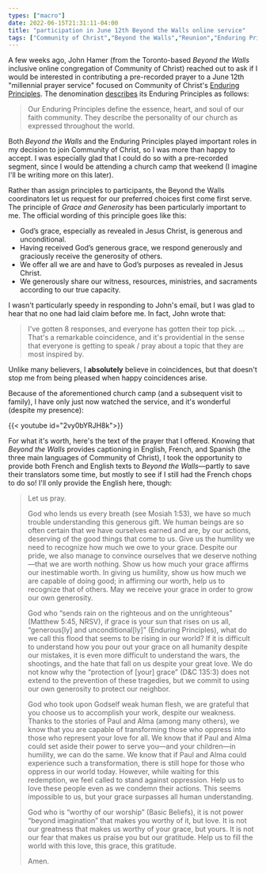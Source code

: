 ```yaml
---
types: ["macro"]
date: 2022-06-15T21:31:11-04:00
title: "participation in June 12th Beyond the Walls online service"
tags: ["Community of Christ","Beyond the Walls","Reunion","Enduring Principles","Grace and Generosity","John Hamer","happy coincidences"]
---
```


A few weeks ago, John Hamer (from the Toronto-based *Beyond the Walls* inclusive online congregation of Community of Christ) reached out to ask if I would be interested in contributing a pre-recorded prayer to a June 12th "millennial prayer service" focused on Community of Christ's [Enduring Principles](https://www.youtube.com/watch?v=NSASq0898W8). The denomination [describes](https://cofchrist.org/about-us/) its Enduring Principles as follows: 

> Our Enduring Principles define the essence, heart, and soul of our faith community. They describe the personality of our church as expressed throughout the world.

Both *Beyond the Walls* and the Enduring Principles played important roles in my decision to join Community of Christ, so I was more than happy to accept. I was especially glad that I could do so with a pre-recorded segment, since I would be attending a church camp that weekend (I imagine I'll be writing more on this later). 

Rather than assign principles to participants, the Beyond the Walls coordinators let us request for our preferred choices first come first serve. The principle of *Grace and Generosity* has been particularly important to me. The official wording of this principle goes like this:

* God’s grace, especially as revealed in Jesus Christ, is generous and unconditional.  
* Having received God’s generous grace, we respond generously and graciously receive the generosity of others.  
* We offer all we are and have to God’s purposes as revealed in Jesus Christ.  
* We generously share our witness, resources, ministries, and sacraments according to our true capacity.  

I wasn't particularly speedy in responding to John's email, but I was glad to hear that no one had laid claim before me. In fact, John wrote that:

> I've gotten 8 responses, and everyone has gotten their top pick. ... That's a remarkable coincidence, and it's providential in the sense that everyone is getting to speak / pray about a topic that they are most inspired by.

Unlike many believers, I **absolutely** believe in coincidences, but that doesn't stop me from being pleased when happy coincidences arise.

Because of the aforementioned church camp (and a subsequent visit to family), I have only just now watched the service, and it's wonderful (despite my presence): 

{{< youtube id="2vy0bYRJH8k">}}

For what it's worth, here's the text of the prayer that I offered. Knowing that *Beyond the Walls* provides captioning in English, French, and Spanish (the three main languages of Community of Christ), I took the opportunity to provide both French and English texts to *Beyond the Walls*—partly to save their translators some time, but mostly to see if I still had the French chops to do so! I'll only provide the English here, though:

> Let us pray.
>  
> God who lends us every breath (see Mosiah 1:53), we have so much trouble understanding this generous gift. We human beings are so often certain that we have ourselves earned and are, by our actions, deserving of the good things that come to us. Give us the humility we need to recognize how much we owe to your grace. Despite our pride, we also manage to convince ourselves that we deserve nothing—that we are worth nothing. Show us how much your grace affirms our inestimable worth. In giving us humility, show us how much we are capable of doing good; in affirming our worth, help us to recognize that of others. May we receive your grace in order to grow our own generosity.  
> 
> God who “sends rain on the righteous and on the unrighteous” (Matthew 5:45, NRSV), if grace is your sun that rises on us all, “generous[ly] and unconditional[ly]” (Enduring Principles), what do we call this flood that seems to be rising in our world? If it is difficult to understand how you pour out your grace on all humanity despite our mistakes, it is even more difficult to understand the wars, the shootings, and the hate that fall on us despite your great love. We do not know why the “protection of [your] grace” (D&C 135:3) does not extend to the prevention of these tragedies, but we commit to using our own generosity to protect our neighbor.  
>
> God who took upon Godself weak human flesh, we are grateful that you choose us to accomplish your work, despite our weakness. Thanks to the stories of Paul and Alma (among many others), we know that you are capable of transforming those who oppress into those who represent your love for all. We know that if Paul and Alma could set aside their power to serve you—and your children—in humility, we can do the same. We know that if Paul and Alma could experience such a transformation, there is still hope for those who oppress in our world today. However, while waiting for this redemption, we feel called to stand against oppression. Help us to love these people even as we condemn their actions. This seems impossible to us, but your grace surpasses all human understanding.  
>
> God who is “worthy of our worship” (Basic Beliefs), it is not power “beyond imagination” that makes you worthy of it, but love. It is not our greatness that makes us worthy of your grace, but yours. It is not our fear that makes us praise you but our gratitude. Help us to fill the world with this love, this grace, this gratitude.  
>
> Amen.

